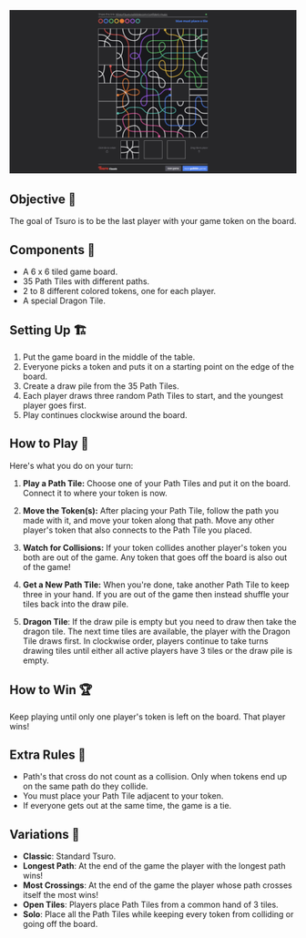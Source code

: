 [![tsuro](./screenshot.png)](/)

## Objective 🎯
The goal of Tsuro is to be the last player with your game token on the board.

## Components 🧱
- A 6 x 6 tiled game board.
- 35 Path Tiles with different paths.
- 2 to 8 different colored tokens, one for each player.
- A special Dragon Tile.

## Setting Up 🏗️
1. Put the game board in the middle of the table.
2. Everyone picks a token and puts it on a starting point on the edge of the board.
3. Create a draw pile from the 35 Path Tiles.
4. Each player draws three random Path Tiles to start, and the youngest player goes first.
5. Play continues clockwise around the board.

## How to Play 🚀
Here's what you do on your turn:

1. **Play a Path Tile:** Choose one of your Path Tiles and put it on the board. Connect it to where your token is now.

2. **Move the Token(s):** After placing your Path Tile, follow the path you made with it, and move your token along that path. Move any other player's token that also connects to the Path Tile you placed.

3. **Watch for Collisions:** If your token collides another player's token you both are out of the game. Any token that goes off the board is also out of the game!

4. **Get a New Path Tile:** When you're done, take another Path Tile to keep three in your hand. If you are out of the game then instead shuffle your tiles back into the draw pile.

5. **Dragon Tile**: If the draw pile is empty but you need to draw then take the dragon tile. The next time tiles are available, the player with the Dragon Tile draws first. In clockwise order, players continue to take turns drawing tiles until either all active players have 3 tiles or the draw pile is empty. 

## How to Win 🏆
Keep playing until only one player's token is left on the board. That player wins!

## Extra Rules 🤨
- Path's that cross do not count as a collision. Only when tokens end up on the same path do they collide.
- You must place your Path Tile adjacent to your token. 
- If everyone gets out at the same time, the game is a tie.
  
## Variations 📍

- **Classic**: Standard Tsuro.
- **Longest Path**: At the end of the game the player with the longest path wins!
- **Most Crossings**: At the end of the game the player whose path crosses itself the most wins!
- **Open Tiles**: Players place Path Tiles from a common hand of 3 tiles.
- **Solo**: Place all the Path Tiles while keeping every token from colliding or going off the board.
